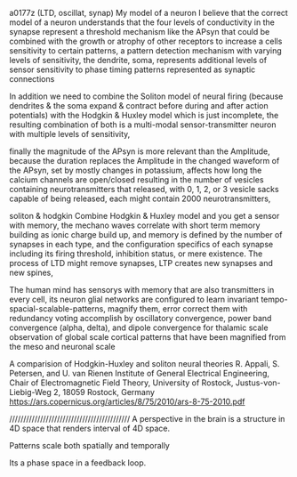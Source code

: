 a0177z
(LTD, oscillat, synap)
My model of a neuron
I believe that the correct model of a neuron understands that the four levels of conductivity in the synapse represent a threshold mechanism like the APsyn that could be combined with the growth or atrophy of other receptors to increase a cells sensitivity to certain patterns, a pattern detection mechanism with varying levels of sensitivity, the dendrite, soma, represents additional levels of sensor sensitivity to phase timing patterns represented as synaptic connections

In addition we need to combine the Soliton model of neural firing (because dendrites & the soma expand & contract before during and after action potentials) with the Hodgkin & Huxley model which is just incomplete, the resulting combination of both is a multi-modal sensor-transmitter neuron with multiple levels of sensitivity,

finally the magnitude of the APsyn is more relevant than the Amplitude, because the duration replaces the Amplitude in the changed waveform of the APsyn, set by mostly changes in potassium, affects how long the calcium channels are open/closed resulting in the number of vesicles containing neurotransmitters that released, with 0, 1, 2, or 3 vesicle sacks capable of being released, each might contain 2000  neurotransmitters, 

soliton & hodgkin
Combine Hodgkin & Huxley model and you get a sensor with memory, the mechano waves correlate with short term memory building as ionic charge build up, and memory is defined by the number of synapses in each type, and the configuration specifics of each synapse including its firing threshold, inhibition status, or mere existence. The process of LTD might remove synapses, LTP creates new synapses and new spines,

The human mind has sensorys with memory that are also transmitters in every cell, its neuron glial networks are configured to learn invariant tempo-spacial-scalable-patterns, magnify them, error correct them with redundancy voting accomplish by oscillatory convergence, power band convergence (alpha, delta), and dipole convergence for thalamic scale observation of global scale cortical patterns that have been magnified from the meso and neuronal scale

A comparision of Hodgkin-Huxley and soliton neural theories
R. Appali, S. Petersen, and U. van Rienen
Institute of General Electrical Engineering, Chair of Electromagnetic Field Theory, University of Rostock,
Justus-von-Liebig-Weg 2, 18059 Rostock, Germany
https://ars.copernicus.org/articles/8/75/2010/ars-8-75-2010.pdf

///////////////////////////////////////////
A perspective in the brain is a structure in 4D space that renders interval of 4D space. 

Patterns scale both spatially and temporally

Its a phase space in a feedback loop.
